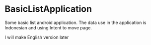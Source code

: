 # BasicListApplication
Some basic list android application. The data use in the application is Indonesian and using Intent to move page. 

I will make English version later

